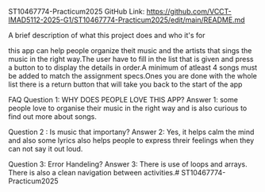 ST10467774-Practicum2025
  GitHub Link: https://github.com/VCCT-IMAD5112-2025-G1/ST10467774-Practicum2025/edit/main/README.md 

A brief description of what this project does and who it's for

this app can help people organize theit music and the artists that sings the music in the right way.The user have to fill in the list that is given and press a button to to display the details in order.A minimum of atleast 4 songs must be added to match the assignment specs.Ones you are done with the whole list there is a return button that will take you back to the start of the app

FAQ
Question 1: WHY DOES PEOPLE LOVE THIS APP?
Answer 1: some people love to organise their music in the right way and is also curious to find out more about songs.

Question 2 : Is music that importany?
Answer 2: Yes, it helps calm the mind and also some lyrics also helps people to express threir feelings when they can not say it out loud.

Question 3: Error Handeling?
Answer 3: There is use of loops and arrays. There is also a clean navigation between activities.# ST10467774-Practicum2025
